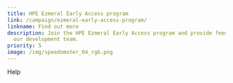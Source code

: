 ```yaml
---
title: HPE Ezmeral Early Access program
link: /campaign/ezmeral-early-access-program/
linkname: Find out more
description: Join the HPE Ezmeral Early Access program and provide feedback to
  our development team.
priority: 5
image: /img/speedomoter_04_rgb.png
---
```

Help